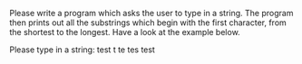 Please write a program which asks the user to type in a string. The program then prints out all the substrings which begin with the first character, from the shortest to the longest. Have a look at the example below.

Please type in a string: test
t
te
tes
test